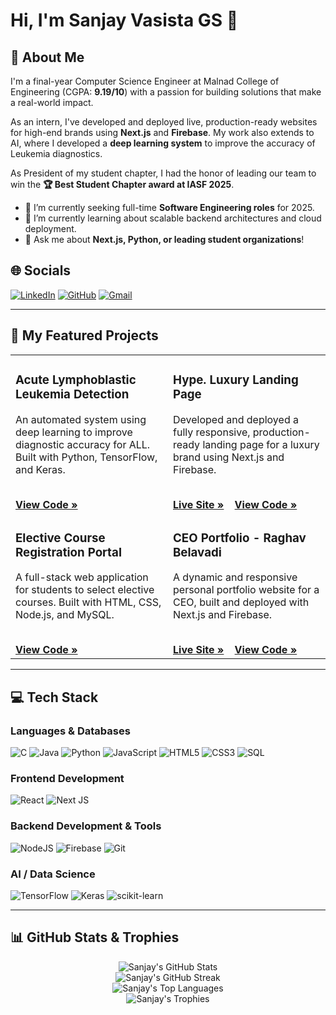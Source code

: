 # Hi, I'm Sanjay Vasista GS 👋

## 💫 About Me
I'm a final-year Computer Science Engineer at Malnad College of Engineering (CGPA: **9.19/10**) with a passion for building solutions that make a real-world impact.

As an intern, I've developed and deployed live, production-ready websites for high-end brands using **Next.js** and **Firebase**. My work also extends to AI, where I developed a **deep learning system** to improve the accuracy of Leukemia diagnostics.

As President of my student chapter, I had the honor of leading our team to win the **🏆 Best Student Chapter award at IASF 2025**.

- 🔭 I’m currently seeking full-time **Software Engineering roles** for 2025.
- 🌱 I’m currently learning about scalable backend architectures and cloud deployment.
- 💬 Ask me about **Next.js, Python, or leading student organizations**!

## 🌐 Socials
[![LinkedIn](https://img.shields.io/badge/LinkedIn-%230077B5.svg?style=for-the-badge&logo=linkedin&logoColor=white)](https://linkedin.com/in/sanjay-vasista-gs-2103b7229)
[![GitHub](https://img.shields.io/badge/GitHub-%23181717.svg?style=for-the-badge&logo=github&logoColor=white)](https://github.com/SanjayVasista)
[![Gmail](https://img.shields.io/badge/Gmail-%23D14836.svg?style=for-the-badge&logo=gmail&logoColor=white)](mailto:sanjayvasistags@gmail.com)

---

## 🚀 My Featured Projects

<table>
<tr>
<td width="50%">
  <h3>Acute Lymphoblastic Leukemia Detection</h3>
  <p>An automated system using deep learning to improve diagnostic accuracy for ALL. Built with Python, TensorFlow, and Keras.</p>
  <br>
  <a href="[PASTE_PROJECT_REPO_LINK_HERE]"><strong>View Code »</strong></a>
</td>
<td width="50%">
  <h3>Hype. Luxury Landing Page</h3>
  <p>Developed and deployed a fully responsive, production-ready landing page for a luxury brand using Next.js and Firebase.</p>
  <br>
  <a href="https://hype.luxury"><strong>Live Site »</strong></a>
  <span>&nbsp;&nbsp;</span>
  <a href="[PASTE_PROJECT_REPO_LINK_HERE]"><strong>View Code »</strong></a>
</td>
</tr>
<tr>
<td width="50%">
  <h3>Elective Course Registration Portal</h3>
  <p>A full-stack web application for students to select elective courses. Built with HTML, CSS, Node.js, and MySQL.</p>
  <br>
  <a href="[PASTE_PROJECT_REPO_LINK_HERE]"><strong>View Code »</strong></a>
</td>
<td width="50%">
  <h3>CEO Portfolio - Raghav Belavadi</h3>
  <p>A dynamic and responsive personal portfolio website for a CEO, built and deployed with Next.js and Firebase.</p>
  <br>
  <a href="https://raghavbelavadi.com"><strong>Live Site »</strong></a>
  <span>&nbsp;&nbsp;</span>
  <a href="[PASTE_PROJECT_REPO_LINK_HERE]"><strong>View Code »</strong></a>
</td>
</tr>
</table>

---

## 💻 Tech Stack

### Languages & Databases
![C](https://img.shields.io/badge/c-%2300599C.svg?style=for-the-badge&logo=c&logoColor=white)
![Java](https://img.shields.io/badge/java-%23ED8B00.svg?style=for-the-badge&logo=openjdk&logoColor=white)
![Python](https://img.shields.io/badge/python-3670A0?style=for-the-badge&logo=python&logoColor=ffdd54)
![JavaScript](https://img.shields.io/badge/javascript-%23323330.svg?style=for-the-badge&logo=javascript&logoColor=%23F7DF1E)
![HTML5](https://img.shields.io/badge/html5-%23E34F26.svg?style=for-the-badge&logo=html5&logoColor=white)
![CSS3](https://img.shields.io/badge/css3-%231572B6.svg?style=for-the-badge&logo=css3&logoColor=white)
![SQL](https://img.shields.io/badge/sql-%2332668C.svg?style=for-the-badge&logo=mysql&logoColor=white)

### Frontend Development
![React](https://img.shields.io/badge/react-%2320232a.svg?style=for-the-badge&logo=react&logoColor=%2361DAFB)
![Next JS](https://img.shields.io/badge/Next-js-000000?style=for-the-badge&logo=nextdotjs&logoColor=white)

### Backend Development & Tools
![NodeJS](https://img.shields.io/badge/node.js-6DA55F?style=for-the-badge&logo=node.js&logoColor=white)
![Firebase](https://img.shields.io/badge/firebase-%23039BE5.svg?style=for-the-badge&logo=firebase)
![Git](https://img.shields.io/badge/git-%23F05033.svg?style=for-the-badge&logo=git&logoColor=white)

### AI / Data Science
![TensorFlow](https://img.shields.io/badge/TensorFlow-%23FF6F00.svg?style=for-the-badge&logo=TensorFlow&logoColor=white)
![Keras](https://img.shields.io/badge/Keras-%23D00000.svg?style=for-the-badge&logo=Keras&logoColor=white)
![scikit-learn](https://img.shields.io/badge/scikit--learn-%23F7931E.svg?style=for-the-badge&logo=scikit-learn&logoColor=white)

---

## 📊 GitHub Stats & Trophies

<p align="center">
  <img src="https://github-readme-stats.vercel.app/api?username=SanjayVasista&theme=merko&hide_border=false&include_all_commits=true&count_private=true" alt="Sanjay's GitHub Stats" />
  <br/>
  <img src="https://github-readme-streak-stats.herokuapp.com/?user=SanjayVasista&theme=merko&hide_border=false" alt="Sanjay's GitHub Streak" />
  <br/>
  <img src="https://github-readme-stats.vercel.app/api/top-langs/?username=SanjayVasista&theme=merko&hide_border=false&include_all_commits=true&count_private=true&layout=compact" alt="Sanjay's Top Languages" />
  <br/>
  <img src="https://github-profile-trophy.vercel.app/?username=SanjayVasista&theme=radical&no-frame=false&no-bg=true&margin-w=4" alt="Sanjay's Trophies" />
</p>
